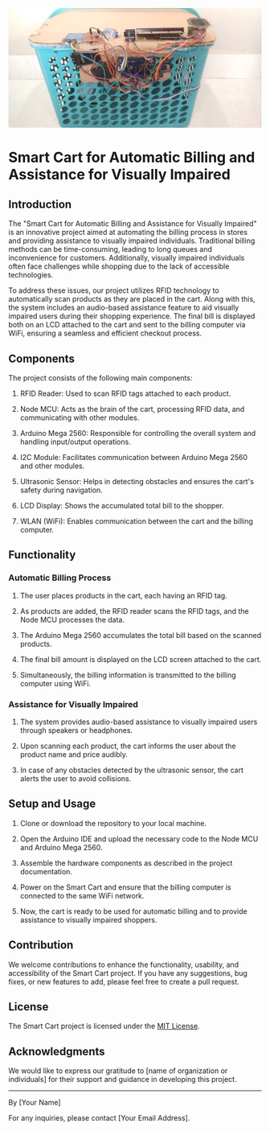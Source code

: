 ![MasterHead](image.jpg)


# Smart Cart for Automatic Billing and Assistance for Visually Impaired


## Introduction

The "Smart Cart for Automatic Billing and Assistance for Visually Impaired" is an innovative project aimed at automating the billing process in stores and providing assistance to visually impaired individuals. Traditional billing methods can be time-consuming, leading to long queues and inconvenience for customers. Additionally, visually impaired individuals often face challenges while shopping due to the lack of accessible technologies.

To address these issues, our project utilizes RFID technology to automatically scan products as they are placed in the cart. Along with this, the system includes an audio-based assistance feature to aid visually impaired users during their shopping experience. The final bill is displayed both on an LCD attached to the cart and sent to the billing computer via WiFi, ensuring a seamless and efficient checkout process.

## Components

The project consists of the following main components:

1. RFID Reader: Used to scan RFID tags attached to each product.

2. Node MCU: Acts as the brain of the cart, processing RFID data, and communicating with other modules.

3. Arduino Mega 2560: Responsible for controlling the overall system and handling input/output operations.

4. I2C Module: Facilitates communication between Arduino Mega 2560 and other modules.

5. Ultrasonic Sensor: Helps in detecting obstacles and ensures the cart's safety during navigation.

6. LCD Display: Shows the accumulated total bill to the shopper.

7. WLAN (WiFi): Enables communication between the cart and the billing computer.

## Functionality

### Automatic Billing Process

1. The user places products in the cart, each having an RFID tag.

2. As products are added, the RFID reader scans the RFID tags, and the Node MCU processes the data.

3. The Arduino Mega 2560 accumulates the total bill based on the scanned products.

4. The final bill amount is displayed on the LCD screen attached to the cart.

5. Simultaneously, the billing information is transmitted to the billing computer using WiFi.

### Assistance for Visually Impaired

1. The system provides audio-based assistance to visually impaired users through speakers or headphones.

2. Upon scanning each product, the cart informs the user about the product name and price audibly.

3. In case of any obstacles detected by the ultrasonic sensor, the cart alerts the user to avoid collisions.

## Setup and Usage

1. Clone or download the repository to your local machine.

2. Open the Arduino IDE and upload the necessary code to the Node MCU and Arduino Mega 2560.

3. Assemble the hardware components as described in the project documentation.

4. Power on the Smart Cart and ensure that the billing computer is connected to the same WiFi network.

5. Now, the cart is ready to be used for automatic billing and to provide assistance to visually impaired shoppers.

## Contribution

We welcome contributions to enhance the functionality, usability, and accessibility of the Smart Cart project. If you have any suggestions, bug fixes, or new features to add, please feel free to create a pull request.

## License

The Smart Cart project is licensed under the [MIT License](link_to_license).

## Acknowledgments

We would like to express our gratitude to [name of organization or individuals] for their support and guidance in developing this project.

---

By [Your Name]

For any inquiries, please contact [Your Email Address].

